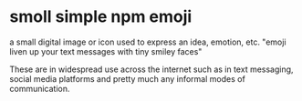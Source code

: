 # smoll simple npm emoji

a small digital image or icon used to express an idea, emotion, etc.
"emoji liven up your text messages with tiny smiley faces"

These are in widespread use across the internet such as in text messaging, social media platforms and pretty much any informal modes of communication.